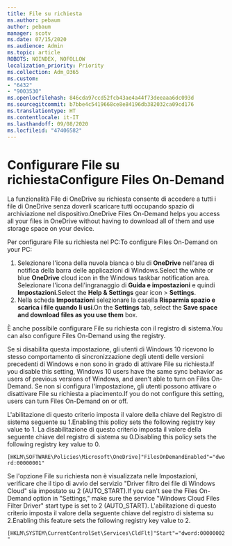 ```yaml
---
title: File su richiesta
ms.author: pebaum
author: pebaum
manager: scotv
ms.date: 07/15/2020
ms.audience: Admin
ms.topic: article
ROBOTS: NOINDEX, NOFOLLOW
localization_priority: Priority
ms.collection: Adm_O365
ms.custom:
- "6432"
- "9003530"
ms.openlocfilehash: 846cda97ccd52fcb43ae4a44f73deeaaa6dc093d
ms.sourcegitcommit: b7bbe4c5419668ce8e84196db382032ca09cd176
ms.translationtype: HT
ms.contentlocale: it-IT
ms.lasthandoff: 09/08/2020
ms.locfileid: "47406582"
---
```

# <a name="configure-files-on-demand"></a><span data-ttu-id="724f8-102">Configurare File su richiesta</span><span class="sxs-lookup"><span data-stu-id="724f8-102">Configure Files On-Demand</span></span>

<span data-ttu-id="724f8-103">La funzionalità File di OneDrive su richiesta consente di accedere a tutti i file di OneDrive senza doverli scaricare tutti occupando spazio di archiviazione nel dispositivo.</span><span class="sxs-lookup"><span data-stu-id="724f8-103">OneDrive Files On-Demand helps you access all your files in OneDrive without having to download all of them and use storage space on your device.</span></span>

<span data-ttu-id="724f8-104">Per configurare File su richiesta nel PC:</span><span class="sxs-lookup"><span data-stu-id="724f8-104">To configure Files On-Demand on your PC:</span></span>

1. <span data-ttu-id="724f8-105">Selezionare l'icona della nuvola bianca o blu di **OneDrive** nell'area di notifica della barra delle applicazioni di Windows.</span><span class="sxs-lookup"><span data-stu-id="724f8-105">Select the white or blue **OneDrive** cloud icon in the Windows taskbar notification area.</span></span> <span data-ttu-id="724f8-106">Selezionare l'icona dell'ingranaggio di **Guida e impostazioni** e quindi **Impostazioni**.</span><span class="sxs-lookup"><span data-stu-id="724f8-106">Select the **Help & Settings** gear icon > **Settings**.</span></span>
2. <span data-ttu-id="724f8-107">Nella scheda **Impostazioni** selezionare la casella **Risparmia spazio e scarica i file quando li usi**.</span><span class="sxs-lookup"><span data-stu-id="724f8-107">On the **Settings** tab, select the **Save space and download files as you use them** box.</span></span>  

<span data-ttu-id="724f8-108">È anche possibile configurare File su richiesta con il registro di sistema.</span><span class="sxs-lookup"><span data-stu-id="724f8-108">You can also configure Files On-Demand using the registry.</span></span>

<span data-ttu-id="724f8-109">Se si disabilita questa impostazione, gli utenti di Windows 10 ricevono lo stesso comportamento di sincronizzazione degli utenti delle versioni precedenti di Windows e non sono in grado di attivare File su richiesta.</span><span class="sxs-lookup"><span data-stu-id="724f8-109">If you disable this setting, Windows 10 users have the same sync behavior as users of previous versions of Windows, and aren't able to turn on Files On-Demand.</span></span> <span data-ttu-id="724f8-110">Se non si configura l'impostazione, gli utenti possono attivare o disattivare File su richiesta a piacimento.</span><span class="sxs-lookup"><span data-stu-id="724f8-110">If you do not configure this setting, users can turn Files On-Demand on or off.</span></span>

<span data-ttu-id="724f8-111">L'abilitazione di questo criterio imposta il valore della chiave del Registro di sistema seguente su 1.</span><span class="sxs-lookup"><span data-stu-id="724f8-111">Enabling this policy sets the following registry key value to 1.</span></span> <span data-ttu-id="724f8-112">La disabilitazione di questo criterio imposta il valore della seguente chiave del registro di sistema su 0.</span><span class="sxs-lookup"><span data-stu-id="724f8-112">Disabling this policy sets the following registry key value to 0.</span></span>

`[HKLM\SOFTWARE\Policies\Microsoft\OneDrive]"FilesOnDemandEnabled"="dword:00000001"`

<span data-ttu-id="724f8-113">Se l'opzione File su richiesta non è visualizzata nelle Impostazioni, verificare che il tipo di avvio del servizio "Driver filtro dei file di Windows Cloud" sia impostato su 2 (AUTO_START).</span><span class="sxs-lookup"><span data-stu-id="724f8-113">If you can't see the Files On-Demand option in "Settings," make sure the service "Windows Cloud Files Filter Driver" start type is set to 2 (AUTO_START).</span></span> <span data-ttu-id="724f8-114">L'abilitazione di questo criterio imposta il valore della seguente chiave del registro di sistema su 2.</span><span class="sxs-lookup"><span data-stu-id="724f8-114">Enabling this feature sets the following registry key value to 2.</span></span>

`[HKLM\SYSTEM\CurrentControlSet\Services\CldFlt]"Start"="dword:00000002"`